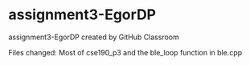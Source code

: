 # assignment3-EgorDP
assignment3-EgorDP created by GitHub Classroom

Files changed:
Most of cse190_p3 and the ble_loop function in ble.cpp 
